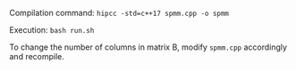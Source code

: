 Compilation command: `hipcc -std=c++17 spmm.cpp -o spmm`

Execution: `bash run.sh`

To change the number of columns in matrix B, modify `spmm.cpp` accordingly and recompile.